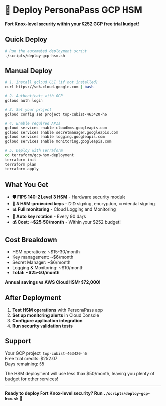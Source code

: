 # 🚀 Deploy PersonaPass GCP HSM

**Fort Knox-level security within your $252 GCP free trial budget!**

## Quick Deploy

```bash
# Run the automated deployment script
./scripts/deploy-gcp-hsm.sh
```

## Manual Deploy

```bash
# 1. Install gcloud CLI (if not installed)
curl https://sdk.cloud.google.com | bash

# 2. Authenticate with GCP
gcloud auth login

# 3. Set your project
gcloud config set project top-cubist-463420-h6

# 4. Enable required APIs
gcloud services enable cloudkms.googleapis.com
gcloud services enable secretmanager.googleapis.com
gcloud services enable logging.googleapis.com
gcloud services enable monitoring.googleapis.com

# 5. Deploy with Terraform
cd terraform/gcp-hsm-deployment
terraform init
terraform plan
terraform apply
```

## What You Get

- **🛡️ FIPS 140-2 Level 3 HSM** - Hardware security module
- **🔐 3 HSM-protected keys** - DID signing, encryption, credential signing
- **📊 Full monitoring** - Cloud Logging and Monitoring
- **🔄 Auto key rotation** - Every 90 days
- **💰 Cost: ~$25-50/month** - Within your $252 budget!

## Cost Breakdown

- HSM operations: ~$15-30/month
- Key management: ~$6/month
- Secret Manager: ~$6/month  
- Logging & Monitoring: ~$10/month
- **Total: ~$25-50/month**

**Annual savings vs AWS CloudHSM: $72,000!**

## After Deployment

1. **Test HSM operations** with PersonaPass app
2. **Set up monitoring alerts** in Cloud Console
3. **Configure application integration** 
4. **Run security validation tests**

## Support

Your GCP project: `top-cubist-463420-h6`  
Free trial credits: $252.07  
Days remaining: 65  

The HSM deployment will use less than $50/month, leaving you plenty of budget for other services!

---

**Ready to deploy Fort Knox-level security? Run `./scripts/deploy-gcp-hsm.sh`** 🚀